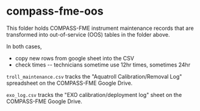 # compass-fme-oos

This folder holds COMPASS-FME instrument maintenance records that are
transformed into out-of-service (OOS) tables in the folder above.

In both cases,
- copy new rows from google sheet into the CSV
- check times -- technicians sometime use 12hr times, sometimes 24hr

`troll_maintenance.csv` tracks the "Aquatroll Calibration/Removal Log"
spreadsheet on the COMPASS-FME Google Drive.

`exo_log.csv` tracks the "EXO calibration/deployment log" sheet on the
COMPASS-FME Google Drive.
